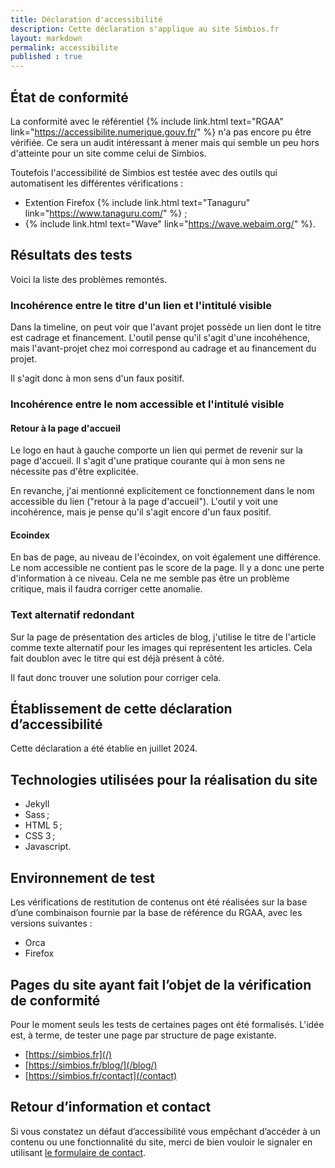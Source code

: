```yaml
---
title: Déclaration d'accessibilité
description: Cette déclaration s'applique au site Simbios.fr
layout: markdown
permalink: accessibilite
published : true
---
```


## État de conformité

La conformité avec le référentiel {% include link.html text="RGAA" link="https://accessibilite.numerique.gouv.fr/" %} n'a pas encore pu être vérifiée. Ce sera un audit intéressant à mener mais qui semble un peu hors d'atteinte pour un site comme celui de Simbios.

Toutefois l'accessibilité de Simbios est testée avec des outils qui automatisent les différentes vérifications :
- Extention Firefox {% include link.html text="Tanaguru" link="https://www.tanaguru.com/" %} ;
- {% include link.html text="Wave" link="https://wave.webaim.org/" %}.

## Résultats des tests

Voici la liste des problèmes remontés.

### Incohérence entre le titre d'un lien et l'intitulé visible

Dans la timeline, on peut voir que l'avant projet possède un lien dont le titre est cadrage et financement. L'outil pense qu'il s'agit d'une incohéhence, mais l'avant-projet chez moi correspond au cadrage et au financement du projet.

Il s'agit donc à mon sens d'un faux positif.

### Incohérence entre le nom accessible et l'intitulé visible

#### Retour à la page d'accueil

Le logo en haut à gauche comporte un lien qui permet de revenir sur la page d'accueil. Il s'agit d'une pratique courante qui à mon sens ne nécessite pas d'être explicitée.

En revanche, j'ai mentionné explicitement ce fonctionnement dans le nom accessible du lien ("retour à la page d'accueil"). L'outil y voit une incohérence, mais je pense qu'il s'agit encore d'un faux positif.

#### Ecoindex

En bas de page, au niveau de l'écoindex, on voit également une différence. Le nom accessible ne contient pas le score de la page.
Il y a donc une perte d'information à ce niveau. Cela ne me semble pas être un problème critique, mais il faudra corriger cette anomalie.

### Text alternatif redondant

Sur la page de présentation des articles de blog, j'utilise le titre de l'article comme texte alternatif pour les images qui représentent les articles. Cela fait doublon avec le titre qui est déjà présent à côté.

Il faut donc trouver une solution pour corriger cela.


## Établissement de cette déclaration d’accessibilité

Cette déclaration a été établie en juillet 2024.


## Technologies utilisées pour la réalisation du site

- Jekyll
- Sass ;
- HTML 5 ;
- CSS 3 ;
- Javascript.

## Environnement de test

Les vérifications de restitution de contenus ont été réalisées sur la base d’une combinaison fournie par la base de référence du RGAA, avec les versions suivantes :
- Orca
- Firefox

## Pages du site ayant fait l’objet de la vérification de conformité

Pour le moment seuls les tests de certaines pages ont été formalisés. L'idée est, à terme, de tester une page par structure de page existante.

- [https://simbios.fr](/)
- [https://simbios.fr/blog/](/blog/)
- [https://simbios.fr/contact](/contact)

## Retour d’information et contact

Si vous constatez un défaut d’accessibilité vous empêchant d’accéder à un contenu ou une fonctionnalité du site, merci de bien vouloir le signaler en utilisant [le formulaire de contact](/contact).